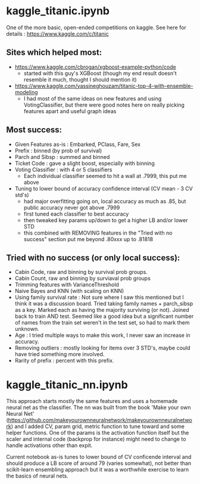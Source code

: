 # kaggle_titanic.ipynb
One of the more basic, open-ended competitions on kaggle. See here for details : https://www.kaggle.com/c/titanic

## Sites which helped most:
* https://www.kaggle.com/cbrogan/xgboost-example-python/code
  * started with this guy's XGBoost (though my end result doesn't resemble it much, thought I should mention it)
* https://www.kaggle.com/yassineghouzam/titanic-top-4-with-ensemble-modeling
  * I had most of the same ideas on new features and using VotingClassifier, but there were good notes here on really picking features apart and useful graph ideas

## Most success:
* Given Features as-is : Embarked, PClass, Fare, Sex
* Prefix :  binned (by prob of survival)
* Parch and Sibsp : summed and binned
* Ticket Code : gave a slight boost, especially with binning
* Voting Classifier : with 4 or 5 classifiers
  * Each individual classifier seemed to hit a wall at .7999, this put me above
* Tuning to lower bound of accuracy confidence interval (CV mean - 3 CV std's)
  * had major overfitting going on, local accuracy as much as .85, but public accuracy never got above .7999
  * first tuned each classifier to best accuracy
  * then tweaked key params up/down to get a higher LB and/or lower STD
  * this combined with REMOVING features in the "Tried with no success" section put me beyond .80xxx up to .81818

## Tried with no success (or only local success):
* Cabin Code, raw and binning by survival prob groups.
* Cabin Count, raw and binning by surviaval prob groups
* Trimming features with VarianceThreshold
* Naive Bayes and KNN (with scaling on KNN)
* Using family survival rate : Not sure where I saw this mentioned but I think it was a discussion board. Tried taking family names + parch_sibsp as a key.  Marked each as having the majority surviving (or not).  Joined back to train AND test. Seemed like a good idea but a significant number of names from the train set weren't in the test set, so had to mark them unknown.
* Age : I tried multiple ways to make this work, I never saw an increase in accuracy.
* Removing outliers : mostly looking for items over 3 STD's, maybe could have tried something more involved.
* Rarity of prefix : percent with this prefix.



# kaggle_titanic_nn.ipynb
  
This approach starts mostly the same features and uses a homemade neural net as the classifier.  The nn was built from the book 'Make your own Neural Net' (https://github.com/makeyourownneuralnetwork/makeyourownneuralnetwork) and I added CV, param grid, metric function to tune toward and some helper functions.  One of the params is the activation function itself but the scaler and internal code (backprop for instance) might need to change to handle activations other than expit.

Current notebook as-is tunes to lower bound of CV conficende interval and should produce a LB score of around 79 (varies somewhat), not better than scikit-learn ensembling approach but it was a worthwhile exercise to learn the basics of neural nets.
